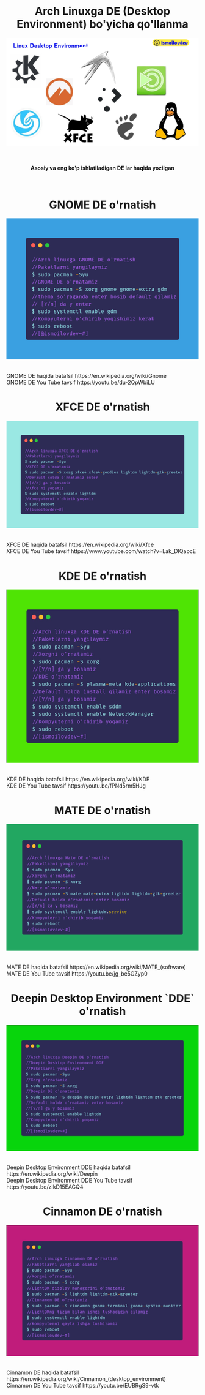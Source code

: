 <h1 align="center"> Arch Linuxga DE (Desktop Environment) bo'yicha qo'llanma </h1>
<p align="center"> <img src="https://github.com/ismoilovdevml/Arch-linux-DE/blob/master/Pictures/DE.jpg"/> </p>
<br>
<p align="center"> <b> Asosiy va eng ko'p ishlatiladigan DE lar haqida yozilgan </b> </p>
<br>

<h1 align="center"> GNOME DE o'rnatish</h1>
<p align="center"> <img src="https://github.com/ismoilovdevml/Arch-linux-DE/blob/master/Pictures/gnome.png"/> </p>
<br>
GNOME DE haqida batafsil https://en.wikipedia.org/wiki/Gnome <br>
GNOME DE You Tube tavsif https://youtu.be/du-2QpWbiLU <br>


<h1 align="center"> XFCE DE o'rnatish </h1>
<p align="center"> <img src="https://github.com/ismoilovdevml/Arch-linux-DE/blob/master/Pictures/xfce.png"/> </p>
<br>
XFCE DE haqida batafsil https://en.wikipedia.org/wiki/Xfce <br>
XFCE DE You Tube tavsif https://www.youtube.com/watch?v=Lak_DIQapcE <br>





<h1 align="center"> KDE DE o'rnatish </h1>
<p align="center"> <img src="https://github.com/ismoilovdevml/Arch-linux-DE/blob/master/Pictures/kde.jpg"/> </p>
<br>
KDE DE haqida batafsil https://en.wikipedia.org/wiki/KDE <br>
KDE DE You Tube tavsif https://youtu.be/fPNd5rm5HJg <br>







<h1 align="center"> MATE DE o'rnatish </h1>
<p align="center"> <img src="https://github.com/ismoilovdevml/Arch-linux-DE/blob/master/Pictures/mate.png"/> </p>
<br>
MATE DE haqida batafsil https://en.wikipedia.org/wiki/MATE_(software) <br>
MATE DE You Tube tavsif https://youtu.be/jg_be5GZyp0 <br>





<h1 align="center"> Deepin Desktop Environment `DDE` o'rnatish </h1>
<p align="center"> <img src="https://github.com/ismoilovdevml/Arch-linux-DE/blob/master/Pictures/deepin.jpg"/> </p>
<br>
Deepin Desktop Environment DDE haqida batafsil https://en.wikipedia.org/wiki/Deepin <br>
Deepin Desktop Environment DDE You Tube tavsif https://youtu.be/zIkD15EAGQ4 <br>






<h1 align="center"> Cinnamon DE o'rnatish </h1>
<p align="center"> <img src="https://github.com/ismoilovdevml/Arch-linux-DE/blob/master/Pictures/cinnamon.jpg"/> </p>
<br>
Cinnamon DE haqida batafsil https://en.wikipedia.org/wiki/Cinnamon_(desktop_environment) <br>
Cinnamon DE You Tube tavsif https://youtu.be/EUBRgS9-vtk <br>

